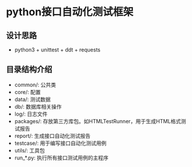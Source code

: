 # python接口自动化测试框架

## 设计思路
- python3 + unittest + ddt + requests

## 目录结构介绍
- common/: 公共类
- core/: 配置
- data/: 测试数据
- db/: 数据库相关操作
- log/: 日志文件
- packages/: 存放第三方库包。如HTMLTestRunner，用于生成HTML格式测试报告
- report/: 生成接口自动化测试报告
- testcase/: 用于编写接口自动化测试用例
- utils/: 工具包
- run_*.py: 执行所有接口测试用例的主程序


